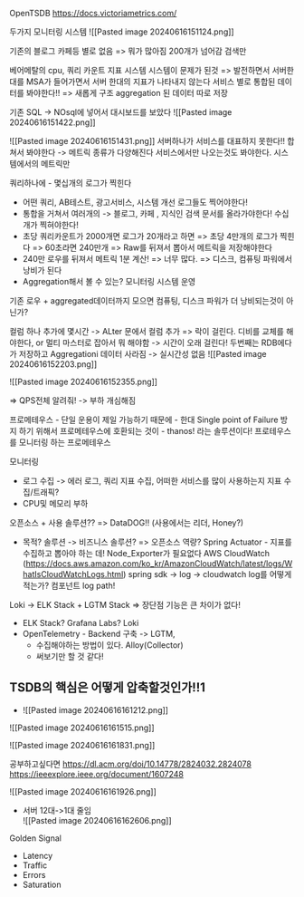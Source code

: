 
OpenTSDB
https://docs.victoriametrics.com/

두가지 모니터링 시스템
![[Pasted image 20240616151124.png]]

기존의 블로그 카페등 별로 없음
=> 뭐가 많아짐 200개가 넘어감 검색만

베어메탈의  cpu, 쿼리 카운트 지표 시스템
시스템이 문제가 된것 => 발전하면서 서버한대를  MSA가 들어가면서 서버 한대의 지표가 나타내지 않는다
서비스 별로 통합된 데이터를 봐야한다!! => 새롭게 구조 aggregation 된 데이터 따로 저장

기존 SQL -> NOsql에 넣어서 대시보드를 보았다
![[Pasted image 20240616151422.png]]

![[Pasted image 20240616151431.png]]
서버하나가 서비스를 대표하지 못한다!! 합쳐서 봐야한다 -> 메트릭 종류가 다양해진다
서비스에서만 나오는것도 봐야한다. 시스템에서의 메트릭만

쿼리하나에 - 몇십개의 로그가 찍힌다
 - 어떤 쿼리, AB테스트, 광고서비스, 시스템 개선 로그들도 찍어야한다!
 - 통합을 거쳐서 여러개의 -> 블로그, 카페 , 지식인 검색 문서를 올라가야한다! 수십개가 찍혀야한다!
 - 초당 쿼리카운트가 2000개면 로그가 20개라고 하면 => 초당 4만개의 로그가 찍힌다 => 60초라면 240만개 => Raw를 뒤져서 뽑아서 메트릭을 저장해야한다
 - 240만 로우를 뒤져서 메트릭 1분 계산! => 너무 많다. => 디스크, 컴퓨팅 파워에서 낭비가 된다 
 - Aggregation해서 볼 수 있는? 모니터링 시스템 운영

기존 로우 + aggregated데이터까지 모으면 컴퓨팅, 디스크 파워가 더 낭비되는것이 아닌가?

컬럼 하나 추가에 몇시간 -> ALter 문에서 컬럼 추가 => 락이 걸린다. 디비를 교체를 해야한다, or 멀티 마스터로 잡아서 뭐 해야함 -> 시간이 오래 걸린다!
두번째는 RDB에다가 저장하고 Aggregationi 데이터 사라짐 -> 실시간성 없음
![[Pasted image 20240616152203.png]]

![[Pasted image 20240616152355.png]]

=> QPS전체 알려줘! -> 부하 개심해짐

프로메테우스 - 단일 운용이 제일 가능하기 때문에 - 한대 Single point of Failure 
방지 하기 위해서 프로메테우스에 호환되는 것이 - thanos! 라는 솔루션이다!
프로테우스를 모니터링 하는 프로메테우스

모니터링 
- 로그 수집 -> 에러 로그, 쿼리 지표 수집, 어떠한 서비스를 많이 사용하는지 지표 수집/트래픽?
- CPU및 메모리 부하 

오픈소스 + 사용 솔루션??
=> DataDOG!! (사용에서는 리더, Honey?)
-  목적? 솔루션 -> 비즈니스 솔루션?
=> 오픈소스 역량?
Spring Actuator - 지표를 수집하고 뽑아야 하는 데! Node_Exporter가 필요없다
AWS CloudWatch 
(https://docs.aws.amazon.com/ko_kr/AmazonCloudWatch/latest/logs/WhatIsCloudWatchLogs.html)
spring sdk -> log -> cloudwatch
log를 어떻게 적는가? 컴포넌트
log path!

Loki -> 
ELK Stack + LGTM Stack => 장단점
기능은 큰 차이가 없다!
- ELK Stack? Grafana Labs? Loki
- OpenTelemetry - Backend 구축 -> LGTM, 
	- 수집해야하는 방법이 있다. Alloy(Collector)
	- 써보기만 할 것 같다!


## TSDB의 핵심은 어떻게 압축할것인가!!1

- ![[Pasted image 20240616161212.png]]

 ![[Pasted image 20240616161515.png]]


![[Pasted image 20240616161831.png]]


공부하고싶다면
https://dl.acm.org/doi/10.14778/2824032.2824078
https://ieeexplore.ieee.org/document/1607248

![[Pasted image 20240616161926.png]]
- 서버 12대->1대 줄임
\
![[Pasted image 20240616162606.png]]

Golden Signal 
- Latency
- Traffic
- Errors
- Saturation

